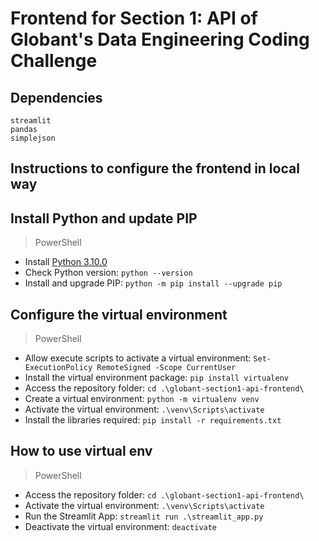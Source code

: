 # Frontend for Section 1: API of Globant's Data Engineering Coding Challenge

## Dependencies
```
streamlit
pandas
simplejson
```

## Instructions to configure the frontend in local way

## Install Python and update PIP
> PowerShell
* Install [Python 3.10.0](https://www.python.org/downloads/release/python-3100/)
* Check Python version: `python --version`
* Install and upgrade PIP: `python -m pip install --upgrade pip`

## Configure the virtual environment
> PowerShell
* Allow execute scripts to activate a virtual environment: `Set-ExecutionPolicy RemoteSigned -Scope CurrentUser`
* Install the virtual environment package: `pip install virtualenv`
* Access the repository folder: `cd .\globant-section1-api-frontend\`
* Create a virtual environment: `python -m virtualenv venv`
* Activate the virtual environment: `.\venv\Scripts\activate`
* Install the libraries required: `pip install -r requirements.txt`

## How to use virtual env
> PowerShell
* Access the repository folder: `cd .\globant-section1-api-frontend\`
* Activate the virtual environment: `.\venv\Scripts\activate`
* Run the Streamlit App: `streamlit run .\streamlit_app.py`
* Deactivate the virtual environment: `deactivate`
